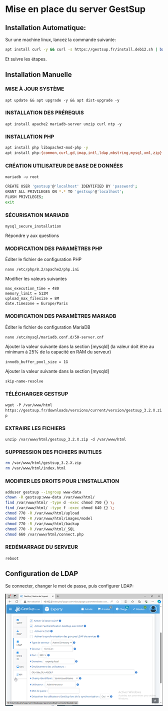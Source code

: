 # Mise en place du server GestSup

## Installation Automatique:

Sur une machine linux, lancez la commande suivante:

```bash
apt install curl -y && curl -s https://gestsup.fr/install.deb12.sh | bash
```

Et suivre les étapes.

## Installation Manuelle

### MISE À JOUR SYSTÈME

`apt update && apt upgrade -y && apt dist-upgrade -y`

### INSTALLATION DES PRÉREQUIS

`apt install apache2 mariadb-server unzip curl ntp -y`

### INSTALLATION PHP

```bash
apt install php libapache2-mod-php -y
apt install php-{common,curl,gd,imap,intl,ldap,mbstring,mysql,xml,zip} -y
```

### CRÉATION UTILISATEUR DE BASE DE DONNÉES

`mariadb -u root`

```bash
CREATE USER 'gestsup'@'localhost' IDENTIFIED BY 'password';
GRANT ALL PRIVILEGES ON *.* TO 'gestsup'@'localhost';
FLUSH PRIVILEGES;
exit
```

### SÉCURISATION MARIADB

`mysql_secure_installation`

Répondre y aux questions

### MODIFICATION DES PARAMÈTRES PHP

Éditer le fichier de configuration PHP

`nano /etc/php/8.2/apache2/php.ini`

Modifier les valeurs suivantes

```
max_execution_time = 480
memory_limit = 512M
upload_max_filesize = 8M
date.timezone = Europe/Paris
```

### MODIFICATION DES PARAMÈTRES MARIADB

Éditer le fichier de configuration MariaDB

`nano /etc/mysql/mariadb.conf.d/50-server.cnf`

Ajouter la valeur suivante dans la section [mysqld] (la valeur doit être au minimum à 25% de la capacité en RAM du serveur)

`innodb_buffer_pool_size = 1G`

Ajouter la valeur suivante dans la section [mysqld]

`skip-name-resolve`

### TÉLÉCHARGER GESTSUP

`wget -P /var/www/html https://gestsup.fr/downloads/versions/current/version/gestsup_3.2.X.zip`

### EXTRAIRE LES FICHIERS

`unzip /var/www/html/gestsup_3.2.X.zip -d /var/www/html`

### SUPPRESSION DES FICHIERS INUTILES

```bash
rm /var/www/html/gestsup_3.2.X.zip
rm /var/www/html/index.html
```

### MODIFIER LES DROITS POUR L'INSTALLATION
```bash
adduser gestsup --ingroup www-data
chown -R gestsup:www-data /var/www/html/
find /var/www/html/ -type d -exec chmod 750 {} \;
find /var/www/html/ -type f -exec chmod 640 {} \;
chmod 770 -R /var/www/html/upload
chmod 770 -R /var/www/html/images/model
chmod 770 -R /var/www/html/backup
chmod 770 -R /var/www/html/_SQL
chmod 660 /var/www/html/connect.php
```
### REDÉMARRAGE DU SERVEUR

`reboot`

## Configuration de LDAP

Se connecter, changer le mot de passe, puis configurer LDAP:

![Alt text](image-10.png)